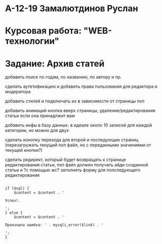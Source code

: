 # А-12-19 Замалютдинов Руслан 
# Курсовая работа: "WEB-технологии"
# Задание: Архив статей

добавить поиск по годам, по названию, по автору и пр.

сделать аутетификацию и добавить права пользования для редактора и модератора

добавить стилей и подключать их в зависимости от страницы пхп

добавить анимаций кнопка вверх страницы, удаление/редактирования статьи если она принадлжит вам

добавить инфы в базу данных. в идеале около 10 записей для каждой категории, но можно для двух

сделать конопку перехода для второй и последующих страниц (перезагружать текущий пхп файл, но с переданными значениями от текущей кнопки?)

сделать редирект, который будет возвращать к странице редактирования статьи, 
пхп файл должен получать айди созданной статьи и ?с помощью жс? заполнять форму для полследующего редактирования

<code>
if ($sql) {
    $content = $content . '<p>Успех!.</p>';
} else {
    $content = $content . '<p>Произошла ошибка: ' . mysqli_error($link) . '</p>';
}
</code>